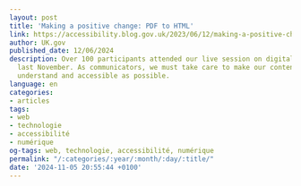 ```yaml
---
layout: post
title: 'Making a positive change: PDF to HTML'
link: https://accessibility.blog.gov.uk/2023/06/12/making-a-positive-change-pdf-to-html
author: UK.gov
published_date: 12/06/2024
description: Over 100 participants attended our live session on digital accessibility
  last November. As communicators, we must take care to make our content as easy to
  understand and accessible as possible.
language: en
categories:
- articles
tags:
- web
- technologie
- accessibilité
- numérique
og-tags: web, technologie, accessibilité, numérique
permalink: "/:categories/:year/:month/:day/:title/"
date: '2024-11-05 20:55:44 +0100'
---
```


